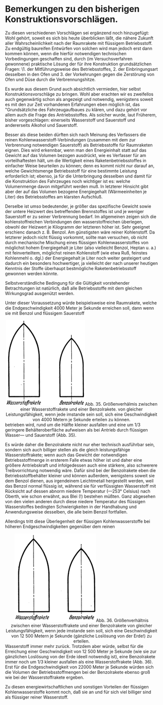 Bemerkungen zu den bisherigen Konstruktionsvorschlägen.
=======================================================

Zu diesen verschiedenen Vorschlägen sei ergänzend noch hinzugefügt:
Wohl gehört, soweit es sich bis heute überblicken läßt,
die nähere Zukunft aller Wahrscheinlichkeit nach der Raumrakete
mit flüssigem Betriebsstoff. Zu endgültig baureifen Entwürfen
von solchen wird man jedoch erst dann kommen können,
wenn die hierfür notwendigen technischen Vorbedingungen geschaffen
sind, durch (im Versuchsverfahren gewonnene) praktische
Lösung der für ihre Konstruktion grundsätzlichen Fragen:
\1. der Mitführungsweise des Betriebsstoffes, 2. der Einbringungsart
desselben in den Ofen und 3. der Vorkehrungen gegen die
Zerstörung von Ofen und Düse durch die Verbrennungshitze.

Es wurde aus diesem Grund auch absichtlich vermieden, hier
selbst Konstruktionsvorschläge zu bringen. Wohl aber erachten
wir es zweifellos auch gegenwärtig schon als angezeigt und notwendig,
wenigstens soweit es mit den zur Zeit vorhandenen Erfahrungen
eben möglich ist, das "Grundsätzliche des Fahrzeugaufbaues
zu klären, und dazu gehört vor allem auch die Frage
des Antriebsstoffes. Als solcher wurde, laut Früherem, bisher
vorgeschlagen: einerseits Wasserstoff und Sauerstoff und andererseits
Alkohol und Sauerstoff.

Besser als diese beiden dürften sich nach Meinung des Verfassers
die reinen Kohlenwasserstoff-Verbindungen (zusammen
mit dem zur Verbrennung notwendigen Sauerstoff) als Betriebsstoffe
für Raumraketen eignen. Dies wird erkennbar, wenn
man den Energieinhalt statt auf das Gewicht auf das Volumen
bezogen ausdrückt, wie es Verfasser für am vorteilhaftesten hält,
um die Wertigkeit eines Raketenbetriebsstoffes in einfacher Weise
beurteilen zu können; denn es kommt nicht nur darauf an,
welche Gewichtsmenge Betriebsstoff für eine bestimmte Leistung
erforderlich ist; ebenso, ja für die Unterbringung desselben
und damit für die Konstruktion des Fahrzeuges noch wichtiger
ist es: welche Volumenmenge davon mitgeführt werden muß.
In letzterer Hinsicht gibt aber der auf das Volumen bezogene
Energiegehalt (Wärmeeinheiten je Liter) des Betriebsstoffes
am klarsten Aufschluß.

Derselbe ist umso bedeutender, je größer das spezifische Gewicht
sowie der untere Heizwert des betreffenden Brennstoffes
ist und je weniger Sauerstoff er zu seiner Verbrennung bedarf.
Im allgemeinen zeigen sich die kohlenstoffreichen Verbindungen
den wasserstoffreichen überlegen, obwohl der Heizwert je Kilogramm
der letzteren höher ist. Sehr geeignet erschienc danach
z. B. Benzol. Am günstigsten wäre reiner Kohlenstoff. Da
letzterer jedoch nicht flüssig vorkommt, sollte man versuchen,
ob nicht durch mechanische Mischung eines flüssigen Kohlenwasserstoffes
von möglichst hohem Energiegehalt je Liter (also vielleicht
Benzol, Heptan u. a.) mit feinverteiltem, möglichst reinen
Kohlenstoff (wie etwa Ruß, feinstes Kohlenmehl o. dgl.) der
Energiegehalt je Liter noch weiter gesteigert und dadurch ein
besonders hochwertiger, ja vielleicht der nach unserer heutigen
Kenntnis der Stoffe überhaupt bestmögliche Raketenbetriebsstoff
gewonnen werden könnte.

Selbstverständliche Bedingung für die Gültigkeit vorstehender
Betrachtungen ist natürlich, daß alle Betriebsstoffe mit dem gleichen
Wirkungsgrad ausgenützt werden.

Unter dieser Voraussetzung würde beispielsweise eine Raumrakete,
welche die Endgeschwindigkeit 4000 Meter je Sekunde erreichen
soll, dann wenn sie mit Benzol und flüssigem Sauerstoff
<div align="center" float="left"><img alt="Gegenüberstellung des Volumens von Wasserstoffrakete und Benzolrakete" src="abb35.png"/>Abb. 35.
Größenverhälmis zwischen einer Wasserstoffrakete und einer
Benzolrakete. von gleicher Leistungsfähigkeit, wenn jede imstande sein
soll, sich eine Geschwindigkeit von 4000 Metern je Sekunde erteilen
zu können.</div>
betrieben wird, rund um die Hälfte kleiner ausfallen und eine um
1/3 geringere Behälteroberfläche aufweisen als bei Antrieb durch
flüssigen Wasser— und Sauerstoff (Abb. 35).

Es würde daher die Benzolrakete nicht nur eher technisch ausführbar
sein, sondern sich auch billiger stellen als die gleich leistungsfähige
Wasserstoffrakete; wenn auch das Gewicht der notwendigen
Betriebsstoffmenge in ersterem Falle etwas höher ist und daher eine größere
Antriebskraft und infolgedessen auch eine stärkere, also schwerere
Treibvorrichtung notwendig wäre. Dafür sind bei der Benzolrakete
eben die Betriebsstoffbehälter kleiner und können außerdem,
wenigstens soweit sie dem Benzol dienen, aus irgendeinem Leichtmetall
hergestellt werden, weil das Benzol normal flüssig ist,
während sie für verflüssigten Wasserstoff mit Rücksicht auf dessen
abnorm niedere Temperatur (—253° Celsius) nach Oberth, wie
schon erwähnt, aus Blei (!) bestehen müßten. Ganz abgesehen
von den vielen anderen durch diese niedere Temperatur des flüssigen
Wasserstoffes bedingten Schwierigkeiten in der Handhabung
und Anwendungsweise desselben, die alle beim Benzol fortfallen.

Allerdings tritt diese Überlegenheit der flüssigen Kohlenwasserstoffe
bei höheren Endgeschwindigkeiten gegenüber dem reinen
<div align="center" float="right"><img alt="Gegenüberstellung des Volumens von Wasserstoffrakete und Benzolrakete" src="abb36.png"/>Abb. 36.
Größenverhältnis zwischen einer Wasserstoffrakete und einer
Benzolrakete von gleicher Leistungsfähigkeit, wenn jede imstande sein
soll, sich eine Geschwindigkeit von 12 500 Metern je Sekunde (gänzliche
Loslösung von der Erde!) zu erteilen.</div>
Wasserstoff immer mehr zurück. Trotzdem aber würde, selbst für
die Erreichung einer Geschwindigkeit von 12 500 Meter je Sekunde (wie
sie zur gänzlichen Loslösung von der Erde ideell notwendig ist), eine
Benzolrakete immer noch um 1/3 kleiner ausfallen als eine Wasserstoffrakete
(Abb. 36). Erst für die Endgeschwindigkeit von 22000 Meter
je Sekunde würden sich die Volumen der Betriebsstoffmengen bei der
Benzolrakete ebenso groß wie bei der Wasserstoffrakete ergeben.

Zu diesen energiewirtschaftlichen und sonstigen Vorteilen der
flüssigen Kohlenwasserstoffe kommt noch, daß sie an und für sich viel
billiger sind als flüssiger reiner Wasserstoff.

